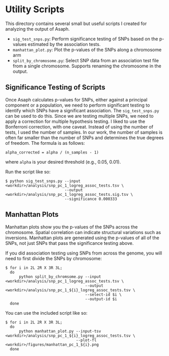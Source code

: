 # Utility Scripts
This directory contains several small but useful scripts I created for analyzing the output of Asaph.

* `sig_test_snps.py`: Perform significance testing of SNPs based on the p-values estimated by the association tests.
* `manhattan_plot.py`: Plot the p-values of the SNPs along a chromosome arm
* `split_by_chromosome.py`: Select SNP data from an association test file from a single chromosome. Supports renaming the chromosome in the output.

## Significance Testing of Scripts
Once Asaph calculates p-values for SNPs, either against a principal component or a population, we need to perform significant testing to identify which SNPs have a significant association.  The `sig_test_snps.py` can be used to do this.  Since we are testing multiple SNPs, we need to apply a correction for multiple hypothesis testing.  I liked to use the Bonferroni correction, with one caveat.  Instead of using the number of tests, I used the number of samples.  In our work, the number of samples is often far smaller than the number of SNPs and determines the true degrees of freedom.  The formula is as follows:

```
alpha_corrected = alpha / (n_samples - 1)
```

where `alpha` is your desired threshold (e.g., 0.05, 0.01).

Run the script like so:

```
$ python sig_test_snps.py --input <workdir>/analysis/snp_pc_1_logreg_assoc_tests.tsv \
                          --output <workdir>/analysis/snp_pc_1_logreg_assoc_tests.sig.tsv \
                          --significance 0.000333
```

## Manhattan Plots
Manhattan plots show you the p-values of the SNPs across the chromosome.  Spatial correlation can indicate structural variations such as inversions.  Manhattan plots are generated using the p-values of all of the SNPs, not just SNPs that pass the significance testing above.

If you did association testing using SNPs from across the genome, you will need to first divide the SNPs by chromosome:

```
$ for i in 2L 2R X 3R 3L;
  do
      python split_by_chromsome.py --input <workdir>/analysis/snp_pc_1_logreg_assoc_tests.tsv \
                                   --output <workdir>/analysis/snp_pc_1_${i}_logreg_assoc_tests.tsv \
                                   --select-id $i \
                                   --output-id $i
  done
```

You can use the included script like so:

```
$ for i in 2L 2R X 3R 3L;
  do
      python manhattan_plot.py --input-tsv <workdir>/analysis/snp_pc_1_${i}_logreg_assoc_tests.tsv \
                               --plot-fl <workdir>/figures/manhattan_pc_1_${i}.png
  done
```
